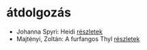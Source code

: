 # átdolgozás

- Johanna Spyri: Heidi [részletek](../_details/Johanna%20Spyri.md#id_983)
- Majtényi, Zoltán: A furfangos Thyl [részletek](../_details/Majt%C3%A9nyi%2C%20Zolt%C3%A1n.md#id_998)
